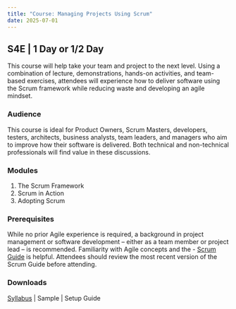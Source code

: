 ```yaml
---
title: "Course: Managing Projects Using Scrum"
date: 2025-07-01
---
```


## S4E | 1 Day or 1/2 Day
This course will help take your team and project to the next level. Using a combination of lecture, demonstrations, hands-on activities, and team-based exercises, attendees will experience how to deliver software using the Scrum framework while reducing waste and developing an agile mindset. 

### Audience
This course is ideal for Product Owners, Scrum Masters, developers, testers, architects, business analysts, team leaders, and managers who aim to improve how their software is delivered. Both technical and non-technical professionals will find value in these discussions.

### Modules
1. The Scrum Framework
2. Scrum in Action
3. Adopting Scrum

### Prerequisites
While no prior Agile experience is required, a background in project management or software development – either as a team member or project lead – is recommended. Familiarity with Agile concepts and the - <a href="https://www.scrumguides.org" target="_blank">Scrum Guide</a> is helpful. Attendees should review the most recent version of the Scrum Guide before attending.

### Downloads

<a href="/downloads/syllabi/mps.pdf" target="_blank">Syllabus</a> | Sample | Setup Guide
